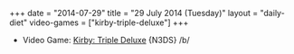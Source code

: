 +++
date = "2014-07-29"
title = "29 July 2014 (Tuesday)"
layout = "daily-diet"
video-games = ["kirby-triple-deluxe"]
+++

<ul>
<li class="entry video-games">Video Game: <a href="/video-games/kirby-triple-deluxe">Kirby: Triple Deluxe</a> {N3DS} /b/</li>
</ul>